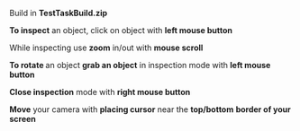 <p>Build in <strong>TestTaskBuild.zip</strong></p>
<p><strong>To inspect</strong> an object, click on object with&nbsp;<strong>left mouse button</strong></p>
<p>While inspecting use <strong>zoom</strong> in/out with <strong>mouse scroll</strong></p>
<p><strong>To rotate </strong>an object <strong>grab an object</strong> in inspection mode with <strong>left mouse button</strong></p>
<p><strong>Close inspection</strong> mode with <strong>right mouse button</strong></p>
<p><strong>Move</strong> your camera with <strong>placing cursor</strong> near the <strong>top/bottom</strong> <strong>border of your screen</strong></p>
